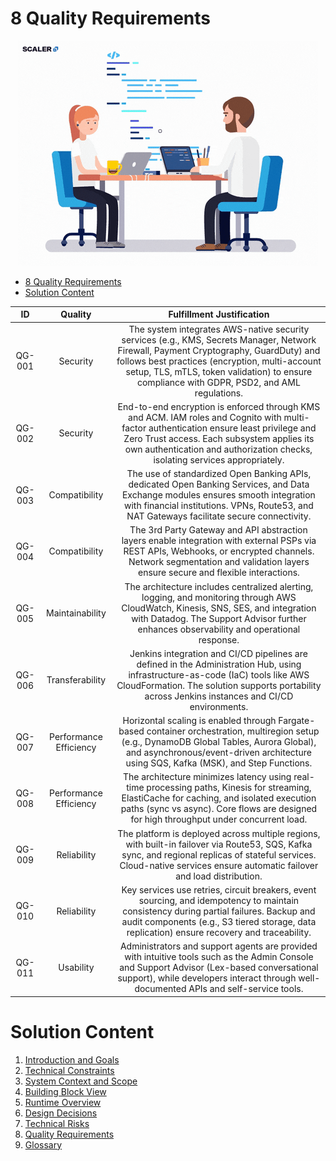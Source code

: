 # 8 Quality Requirements

<div align="center">
	<code><img src="assets/qaok.gif" alt="QAOK" title="Quality Requirements"/></code>
</div>

<!-- TOC -->

- [8 Quality Requirements](#8-quality-requirements)
- [Solution Content](#solution-content)

<!-- /TOC -->

| ID      | Quality                | Fulfillment Justification |
|:---:|:---:|:---:|
| QG-001  | Security               | The system integrates AWS-native security services (e.g., KMS, Secrets Manager, Network Firewall, Payment Cryptography, GuardDuty) and follows best practices (encryption, multi-account setup, TLS, mTLS, token validation) to ensure compliance with GDPR, PSD2, and AML regulations. |
| QG-002  | Security               | End-to-end encryption is enforced through KMS and ACM. IAM roles and Cognito with multi-factor authentication ensure least privilege and Zero Trust access. Each subsystem applies its own authentication and authorization checks, isolating services appropriately. |
| QG-003  | Compatibility          | The use of standardized Open Banking APIs, dedicated Open Banking Services, and Data Exchange modules ensures smooth integration with financial institutions. VPNs, Route53, and NAT Gateways facilitate secure connectivity. |
| QG-004  | Compatibility          | The 3rd Party Gateway and API abstraction layers enable integration with external PSPs via REST APIs, Webhooks, or encrypted channels. Network segmentation and validation layers ensure secure and flexible interactions. |
| QG-005  | Maintainability        | The architecture includes centralized alerting, logging, and monitoring through AWS CloudWatch, Kinesis, SNS, SES, and integration with Datadog. The Support Advisor further enhances observability and operational response. |
| QG-006  | Transferability        | Jenkins integration and CI/CD pipelines are defined in the Administration Hub, using infrastructure-as-code (IaC) tools like AWS CloudFormation. The solution supports portability across Jenkins instances and CI/CD environments. |
| QG-007  | Performance Efficiency | Horizontal scaling is enabled through Fargate-based container orchestration, multiregion setup (e.g., DynamoDB Global Tables, Aurora Global), and asynchronous/event-driven architecture using SQS, Kafka (MSK), and Step Functions. |
| QG-008  | Performance Efficiency | The architecture minimizes latency using real-time processing paths, Kinesis for streaming, ElastiCache for caching, and isolated execution paths (sync vs async). Core flows are designed for high throughput under concurrent load. |
| QG-009  | Reliability            | The platform is deployed across multiple regions, with built-in failover via Route53, SQS, Kafka sync, and regional replicas of stateful services. Cloud-native services ensure automatic failover and load distribution. |
| QG-010  | Reliability            | Key services use retries, circuit breakers, event sourcing, and idempotency to maintain consistency during partial failures. Backup and audit components (e.g., S3 tiered storage, data replication) ensure recovery and traceability. |
| QG-011  | Usability              | Administrators and support agents are provided with intuitive tools such as the Admin Console and Support Advisor (Lex-based conversational support), while developers interact through well-documented APIs and self-service tools. |


<!-- CONTENTTABLE:START -->
# Solution Content

1. [Introduction and Goals](01-introduction-and-goals.md)
2. [Technical Constraints](02-technical-constraints.md)
3. [System Context and Scope](03-system-context-and-scope.md)
4. [Building Block View](04-building-block-view.md)
5. [Runtime Overview](05-RuntimeOverview.md)
6. [Design Decisions](06-design-decisions.md)
7. [Technical Risks](07-technical-risks.md)
8. [Quality Requirements](08-quality.md)
9. [Glossary](09-glossary.md)
<!-- CONTENTTABLE:END -->